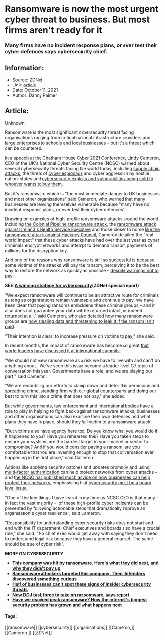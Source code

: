 # Ransomware is now the most urgent cyber threat to business. But most firms aren't ready for it
### Many firms have no incident response plans, or ever test their cyber defences says cybersecurity chief.

## Information:
+ Source: ZDNet
+ Link: [article](https://www.zdnet.com/article/ransomware-is-now-the-most-urgent-cyber-threat-to-business-but-most-firms-arent-ready-for-it/)
+ Date: October 11, 2021
+ Author: Danny Palmer


## Article:
Unknown

Ransomware is the most significant cybersecurity threat facing organisations ranging from critical national infrastructure providers and large enterprises to schools and local businesses – but it's a threat which can be countered.

In a speech at the Chatham House Cyber 2021 Conference, Lindy Cameron, CEO of the UK's National Cyber Security Centre (NCSC) warned about several cybersecurity threats facing the world today, including [supply chain attacks](https://www.zdnet.com/article/white-house-heres-what-weve-learned-from-tackling-the-solarwinds-and-microsoft-exchange-server-cyber-incidents/), the threat of [cyber espionage](https://www.zdnet.com/article/hackers-are-targeting-telecoms-companies-to-steal-5g-secrets/) and cyber aggression by hostile nation-states and [cybersecurity exploits and vulnerabilities being sold to whoever wants to buy them](https://www.zdnet.com/article/citizen-lab-researcher-disputes-claims-from-nso-group-after-uk-court-finds-uae-ruler-used-pegasus-to-hack-ex-wife-lawyers/). 

But it's ransomware which is "the most immediate danger to UK businesses and most other organisations" said Cameron, who warned that many businesses are leaving themselves vulnerable because "many have no incident response plans, or ever test their cyber defences". 

Drawing on examples of high-profile ransomware attacks around the world including [the Colonial Pipeline ransomware attack](https://www.zdnet.com/article/colonial-pipeline-ransomware-attack-everything-you-need-to-know/), the [ransomware attack against Ireland's Health Service Executive](https://www.zdnet.com/article/ransomware-irelands-health-service-is-still-significantly-disrupted-weeks-after-attack/) and those closer to home [like the ransomware attack against Hackney Council](https://www.zdnet.com/article/months-after-this-serious-cyber-attack-stolen-data-has-been-leaked-online-by-hackers/), Cameron detailed the "real world impact" that these cyber attacks have had over the last year as cyber criminals encrypt networks and attempt to demand ransom payments of millions for the decryption key. 

And one of the reasons why ransomware is still so successful is because some victims of the attacks will pay the ransom, perceiving it to be the best way to restore the network as quickly as possible – [despite warnings not to pay](https://www.zdnet.com/article/ransomware-dont-pay-the-ransom-it-just-encourage-cyber-criminals-that-attacks-work-warns-home-secretary/). 

**SEE:**[**A winning strategy for cybersecurity**](http://www.zdnet.com/topic/a-winning-strategy-for-cybersecurity/)**(ZDNet special report)**

"We expect ransomware will continue to be an attractive route for criminals as long as organisations remain vulnerable and continue to pay. We have been clear that paying ransoms emboldens these criminal groups – and it also does not guarantee your data will be returned intact, or indeed returned at all," said Cameron, who also detailed how many ransomware groups are [now stealing data and threatening to leak it if the ransom isn't paid](https://www.zdnet.com/article/ransomware-theres-been-a-big-rise-in-double-extortion-attacks-as-gangs-try-out-new-tricks/). 






"Their intention is clear: to increase pressure on victims to pay," she said. 

In recent months, the impact of ransomware has become so great [that world leaders have discussed it at international summits](https://www.zdnet.com/article/have-we-reached-peak-ransomware-how-the-internets-biggest-security-problem-has-grown-and-what-happens-next/).  

"We should not view ransomware as a risk we have to live with and can't do anything about.  We've seen this issue become a leader level G7 topic of conversation this year. Governments have a role, and we are playing our part," said Cameron. 

"We are redoubling our efforts to clamp down and deter this pernicious and spreading crime, standing firm with our global counterparts and doing our best to turn this into a crime that does not pay," she added. 

But while governments, law enforcement and international bodies have a role to play in helping to fight back against ransomware attacks, businesses and other organisations can also examine their own defences and what plans they have in place, should they fall victim to a ransomware attack. 

"But victims also have agency here too. Do you know what you would do if it happened to you? Have you rehearsed this? Have you taken steps to ensure your systems are the hardest target in your market or sector to compromise? And if you would consider paying a ransom, are you comfortable that you are investing enough to stop that conversation ever happening in the first place," said Cameron. 

Actions like [applying security patches and updates promptly](https://www.zdnet.com/article/this-one-change-could-protect-your-systems-from-attack-so-why-dont-more-companies-do-it/) and [using multi-factor authentication](https://www.zdnet.com/article/multi-factor-authentication-use-it-for-all-the-people-that-access-your-network-all-the-time/) can help protect networks from cyber attacks – and t[he NCSC has published much advice on how businesses can help protect their networks](https://www.zdnet.com/article/ransomware-this-essential-step-could-help-you-make-it-through-an-attack/), emphasising that [cybersecurity must be a board level issue](https://www.zdnet.com/article/boardrooms-still-arent-taking-cybersecurity-seriously-and-thats-putting-everyone-at-risk-from-attacks-warns-new-ncsc-boss/). 

"One of the key things I have learnt in my time as NCSC CEO is that many – in fact the vast majority -  of these high-profile cyber incidents can be prevented by following actionable steps that dramatically improve an organisation's cyber resilience", said Cameron. 

"Responsibility for understanding cyber security risks does not start and end with the IT department. Chief executives and boards also have a crucial role," she said. "No chief exec would get away with saying they don't need to understand legal risk because they have a general counsel. The same should be true of cyber risk". 

**MORE ON CYBERSECURITY**

* [**This company was hit by ransomware. Here's what they did next, and why they didn't pay up**](https://www.zdnet.com/article/this-company-was-hit-with-ransomware-heres-what-they-did-next-and-why-they-didnt-pay-up/)
* [**Ransomware attackers targeted this company. Then defenders discovered something curious**](https://www.zdnet.com/article/ransomware-attackers-targeted-this-company-then-defenders-discovered-something-curious/)
* [**Half of businesses can't spot these signs of insider cybersecurity threats**](https://www.zdnet.com/article/half-of-businesses-cant-spot-these-signs-of-insider-cybersecurity-threats/)
* [**New DOJ task force to take on ransomware, says report**](https://www.cnet.com/tech/services-and-software/new-doj-task-force-to-reportedly-take-on-ransomware/)
* [**Have we reached peak ransomware? How the internet's biggest security problem has grown and what happens next**](https://www.zdnet.com/article/have-we-reached-peak-ransomware-how-the-internets-biggest-security-problem-has-grown-and-what-happens-next/)





#### Tags:
[[ransomware]] [[cybersecurity]] [[organisations]] [[Cameron,]] [[Cameron.]] [[ZDNet]]
